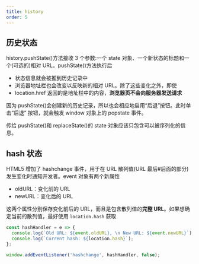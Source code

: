 ```yaml
---
title: history
order: 5
---
```


## 历史状态

history.pushState()方法接收 3 个参数:一个 state 对象、一个新状态的标题和一个(可选的)相对 URL。pushState()方法执行后

- 状态信息就会被推到历史记录中
- 浏览器地址栏也会改变以反映新的相对 URL。除了这些变化之外，即使
- location.href 返回的是地址栏中的内容，**浏览器页不会向服务器发送请求**

因为 pushState()会创建新的历史记录，所以也会相应地启用“后退”按钮。此时单击“后退” 按钮，就会触发 window 对象上的 popstate 事件。

传给 pushState()和 replaceState()的 state 对象应该只包含可以被序列化的信息。

## hash 状态

HTML5 增加了 hashchange 事件，用于在 URL 散列值(URL 最后#后面的部分)发生变化时通知开发者。event 对象有两个新属性

- oldURL：变化前的 URL
- newURL：变化后的 URL

这两个属性分别保存变化前后的 URL，而且是包含散列值的**完整 URL**。如果想确定当前的散列值，最好使用 `location.hash` 获取

```js
const hashHandler = e => {
  console.log(`Old URL: ${event.oldURL}, \n New URL: ${event.newURL}`);
  console.log(`Current hash: ${location.hash}`);
};

window.addEventListener('hashchange', hashHandler, false);
```

